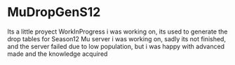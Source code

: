 # MuDropGenS12
Its a little proyect WorkInProgress i was working on, its used to generate the drop tables for Season12 Mu server i was working on, sadly its not finished, and the server failed due to low population, but i was happy with advanced made and the knowledge acquired 
